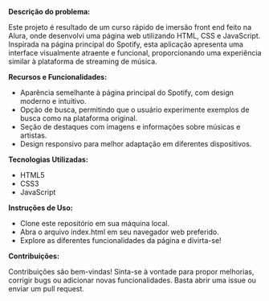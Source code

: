 **Descrição do problema:**

Este projeto é resultado de um curso rápido de imersão front end feito na Alura, onde desenvolvi uma página web utilizando HTML, CSS e JavaScript. Inspirada na página principal do Spotify, esta aplicação apresenta uma interface visualmente atraente e funcional, 
proporcionando uma experiência similar à plataforma de streaming de música.

**Recursos e Funcionalidades:**

* Aparência semelhante à página principal do Spotify, com design moderno e intuitivo.
* Opção de busca, permitindo que o usuário experimente exemplos de busca como na plataforma original.
* Seção de destaques com imagens e informações sobre músicas e artistas.
* Design responsivo para melhor adaptação em diferentes dispositivos.

**Tecnologias Utilizadas:**

* HTML5
* CSS3
* JavaScript

**Instruções de Uso:**

* Clone este repositório em sua máquina local.
* Abra o arquivo index.html em seu navegador web preferido.
* Explore as diferentes funcionalidades da página e divirta-se!

**Contribuições:**

Contribuições são bem-vindas! Sinta-se à vontade para propor melhorias, corrigir bugs ou adicionar novas funcionalidades. 
Basta abrir uma issue ou enviar um pull request.
